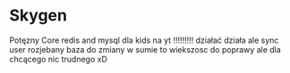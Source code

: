 # Skygen
 Potęzny Core redis and mysql dla kids na yt !!!!!!!!!
działać działa ale sync user rozjebany  baza do zmiany
w sumie to wiekszosc do poprawy ale dla chcącego nic trudnego xD
